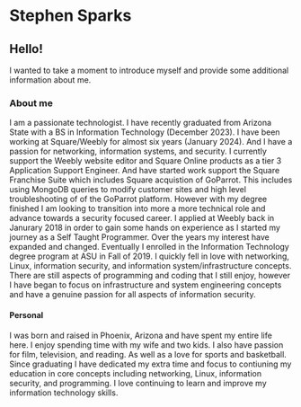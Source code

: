 # Stephen Sparks
## Hello!
I wanted to take a moment to introduce myself and provide some additional information about me. 
### About me 
I am a passionate technologist. I have recently graduated from Arizona State with a BS in Information Technology (December 2023). I have been working at Square/Weebly for almost six years (January 2024). And I have a passion for networking, information systems, and security. I currently support the Weebly website editor and Square Online products as a tier 3 Application Support Engineer. And have started work support the Square Franchise Suite which includes Square acquistion of GoParrot. This includes using MongoDB queries to modify customer sites and high level troubleshooting of of the GoParrot platform. However with my degree finished I am looking to transition into more a more technical role and advance towards a security focused career. I applied at Weebly back in Janurary 2018 in order to gain some hands on experience as I started my journey as a Self Taught Programmer. Over the years my interest have expanded and changed. Eventually I enrolled in the Information Technology degree program at ASU in Fall of 2019. I quickly fell in love with networking, Linux, information security, and information system/infrastructure concepts. There are still aspects of programming and coding that I still enjoy, however I have began to focus on infrastructure and system engineering concepts and have a genuine passion for all aspects of information security. 
#### Personal 
I was born and raised in Phoenix, Arizona and have spent my entire life here. I enjoy spending time with my wife and two kids. I also have passion for film, television, and reading. As well as a love for sports and basketball. Since graduating I have dedicated my extra time and focus to contiuning my education in core concepts including networking, Linux, information security, and programming. I love continuing to learn and improve my information technology skills. 
